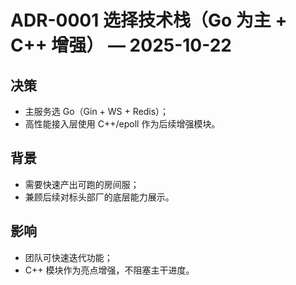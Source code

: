 # ADR-0001 选择技术栈（Go 为主 + C++ 增强） — 2025-10-22

## 决策
- 主服务选 Go（Gin + WS + Redis）；
- 高性能接入层使用 C++/epoll 作为后续增强模块。

## 背景
- 需要快速产出可跑的房间服；
- 兼顾后续对标头部厂的底层能力展示。

## 影响
- 团队可快速迭代功能；
- C++ 模块作为亮点增强，不阻塞主干进度。
